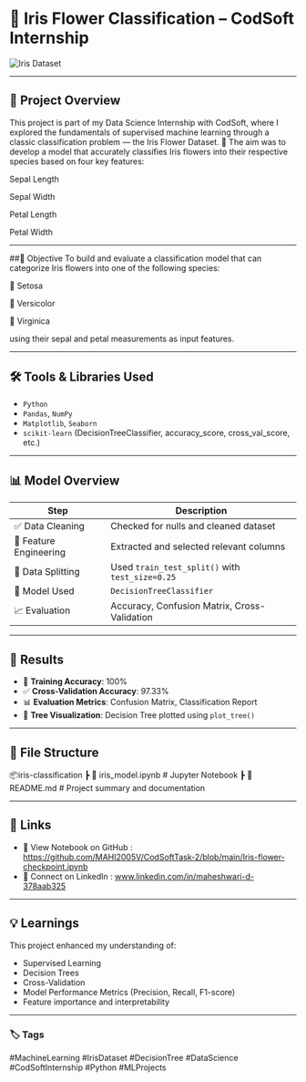 # 🌸 Iris Flower Classification – CodSoft Internship

![Iris Dataset](https://upload.wikimedia.org/wikipedia/commons/5/56/Iris_dataset_scatterplot.svg)

---

## 📌 Project Overview
This project is part of my Data Science Internship with CodSoft, where I explored the fundamentals of supervised machine learning through a classic classification problem — the Iris Flower Dataset. 🌸
The aim was to develop a model that accurately classifies Iris flowers into their respective species based on four key features:

Sepal Length

Sepal Width

Petal Length

Petal Width

---

##🎯 Objective
To build and evaluate a classification model that can categorize Iris flowers into one of the following species:

🌼 Setosa

🌷 Versicolor

🌹 Virginica

using their sepal and petal measurements as input features.

---

## 🛠️ Tools & Libraries Used

- `Python`
- `Pandas`, `NumPy`
- `Matplotlib`, `Seaborn`
- `scikit-learn` (DecisionTreeClassifier, accuracy_score, cross_val_score, etc.)

---

## 📊 Model Overview

| Step | Description |
|------|-------------|
| ✅ Data Cleaning | Checked for nulls and cleaned dataset |
| 📐 Feature Engineering | Extracted and selected relevant columns |
| 🔀 Data Splitting | Used `train_test_split()` with `test_size=0.25` |
| 🌳 Model Used | `DecisionTreeClassifier` |
| 📈 Evaluation | Accuracy, Confusion Matrix, Cross-Validation |

---

## 📌 Results

- 🎯 **Training Accuracy**: 100%
- ✅ **Cross-Validation Accuracy**: 97.33%
- 📊 **Evaluation Metrics**: Confusion Matrix, Classification Report
- 🌳 **Tree Visualization**: Decision Tree plotted using `plot_tree()`

---

## 📁 File Structure
📦iris-classification
┣ 📄 iris_model.ipynb # Jupyter Notebook
┣ 📄 README.md # Project summary and documentation


---

## 🔗 Links

- 📂 View Notebook on GitHub : https://github.com/MAHI2005V/CodSoftTask-2/blob/main/Iris-flower-checkpoint.ipynb
- 💼 Connect on LinkedIn : www.linkedin.com/in/maheshwari-d-378aab325

---

## 💡 Learnings

This project enhanced my understanding of:
- Supervised Learning
- Decision Trees
- Cross-Validation
- Model Performance Metrics (Precision, Recall, F1-score)
- Feature importance and interpretability

---

### 🏷️ Tags

#MachineLearning #IrisDataset #DecisionTree #DataScience #CodSoftInternship #Python #MLProjects
